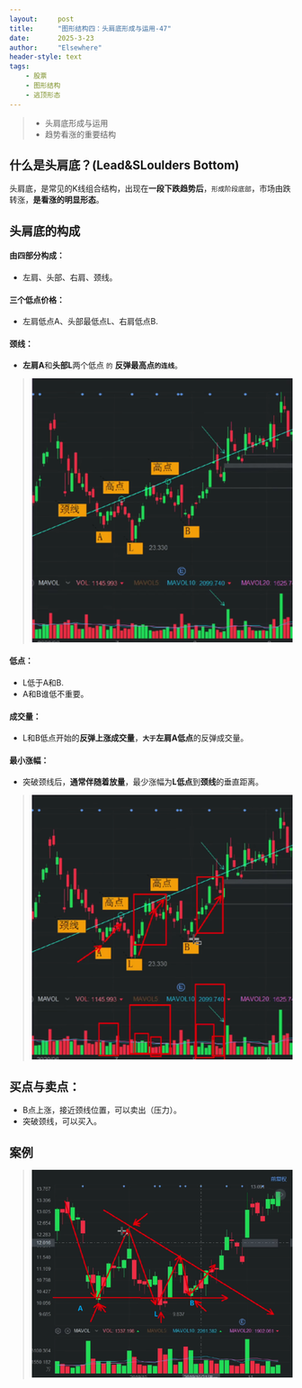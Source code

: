 ```yaml
---
layout: 	post
title: 		"图形结构四：头肩底形成与运用-47"
date:       2025-3-23
author: 	"Elsewhere"
header-style: text
tags:
    - 股票
    - 图形结构
    - 逃顶形态
---
```


> - 头肩底形成与运用
> - 趋势看涨的重要结构



## 什么是头肩底？(Lead&SLoulders Bottom)

头肩底，是常见的K线组合结构，出现在**一段下跌趋势后**，`形成阶段底部`，市场由跌转涨，**是看涨的明显形态**。



## 头肩底的构成

#### 由四部分构成：

- 左肩、头部、右肩、颈线。

#### 三个低点价格：

- 左肩低点A、头部最低点L、右肩低点B.

#### 颈线：

- **左肩A**和**头部L**两个低点 `的` **反弹最高点`的连线`**。

> ![img](/img/2025/03/23-47/1.png)

#### 低点：

- L低于A和B.
- A和B谁低不重要。

#### 成交量：

- L和B低点开始的**反弹上涨成交量**，**`大于`左肩A低点**的反弹成交量。

#### 最小涨幅：

- 突破颈线后，**通常伴随着放量**，最少涨幅为**L低点**到**颈线**的垂直距离。

> ![img](/img/2025/03/23-47/2.png)

## 买点与卖点：

- B点上涨，接近颈线位置，可以卖出（压力）。
- 突破颈线，可以买入。



## 案例

> ![img](/img/2025/03/23-47/3.png)




